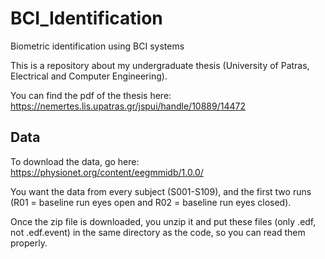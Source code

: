 # BCI_Identification
Biometric identification using BCI systems

This is a repository about my undergraduate thesis (University of Patras, Electrical and Computer Engineering).

You can find the pdf of the thesis here: https://nemertes.lis.upatras.gr/jspui/handle/10889/14472

## Data
To download the data, go here: https://physionet.org/content/eegmmidb/1.0.0/

You want the data from every subject (S001-S109), and the first two runs (R01 = baseline run eyes open and R02 = baseline run eyes closed).

Once the zip file is downloaded, you unzip it and put these files (only .edf, not .edf.event) in the same directory as the code, so you can read them properly.
